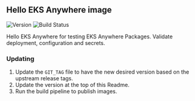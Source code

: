 ## **Hello EKS Anywhere image**
![Version](https://img.shields.io/badge/version-v0.1.2-blue)
![Build Status](https://codebuild.us-west-2.amazonaws.com/badges?uuid=eyJlbmNyeXB0ZWREYXRhIjoiN09rZ2FUVHBEMUZXeEV6VlBDLzEyNEVsN0FrU1d4U1pUUDQ5KzFlNGtyQjFVMitKRkRpSENRZzEyUUl3bjQwMUl3NElTQjc3T2krNFRaZGwvYWpKR0JvPSIsIml2UGFyYW1ldGVyU3BlYyI6InBvQ0lRWmVMODR4UG45NGMiLCJtYXRlcmlhbFNldFNlcmlhbCI6MX0%3D&branch=main)

Hello EKS Anywhere for testing EKS Anywhere Packages. Validate deployment, configuration and secrets.


### Updating

1. Update the `GIT_TAG` file to have the new desired version based on the upstream release tags.
2. Update the version at the top of this Readme.
3. Run the build pipeline to publish images.

